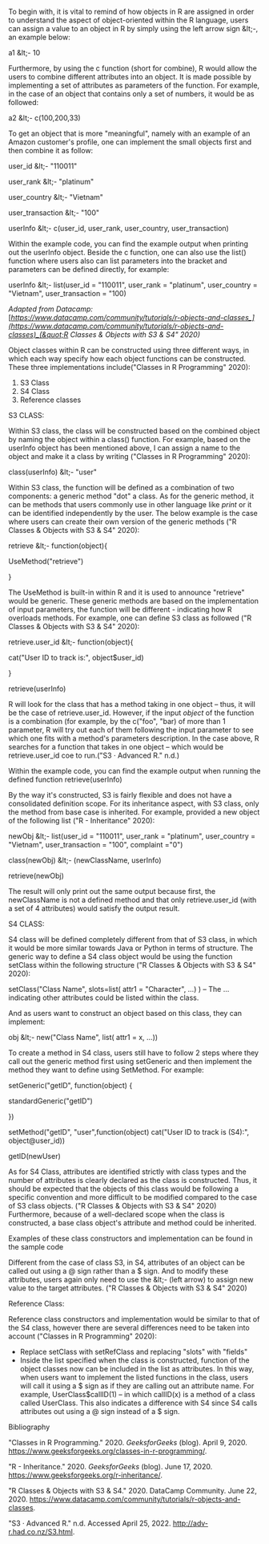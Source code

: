 To begin with, it is vital to remind of how objects in R are assigned in order to understand the aspect of object-oriented within the R language, users can assign a value to an object in R by simply using the left arrow sign \&lt;-, an example below:

a1 \&lt;- 10

Furthermore, by using the c function (short for combine), R would allow the users to combine different attributes into an object. It is made possible by implementing a set of attributes as parameters of the function. For example, in the case of an object that contains only a set of numbers, it would be as followed:

a2 \&lt;- c(100,200,33)

To get an object that is more &quot;meaningful&quot;, namely with an example of an Amazon customer&#39;s profile, one can implement the small objects first and then combine it as follow:

user\_id \&lt;- &quot;110011&quot;

user\_rank \&lt;- &quot;platinum&quot;

user\_country \&lt;- &quot;Vietnam&quot;

user\_transaction \&lt;- &quot;100&quot;

userInfo \&lt;- c(user\_id, user\_rank, user\_country, user\_transaction)

Within the example code, you can find the example output when printing out the userInfo object. Beside the c function, one can also use the list() function where users also can list parameters into the bracket and parameters can be defined directly, for example:

userInfo \&lt;- list(user\_id = &quot;110011&quot;, user\_rank = &quot;platinum&quot;, user\_country = &quot;Vietnam&quot;, user\_transaction = &quot;100)

_Adapted from Datacamp:_ [_https://www.datacamp.com/community/tutorials/r-objects-and-classes_](https://www.datacamp.com/community/tutorials/r-objects-and-classes)_(&quot;R Classes &amp; Objects with S3 &amp; S4&quot; 2020)_

Object classes within R can be constructed using three different ways, in which each way specify how each object functions can be constructed. These three implementations include(&quot;Classes in R Programming&quot; 2020):

1. S3 Class
2. S4 Class
3. Reference classes

S3 CLASS:

Within S3 class, the class will be constructed based on the combined object by naming the object within a class() function. For example, based on the userInfo object has been mentioned above, I can assign a name to the object and make it a class by writing (&quot;Classes in R Programming&quot; 2020):

class(userInfo) \&lt;- &quot;user&quot;

Within S3 class, the function will be defined as a combination of two components: a generic method &quot;dot&quot; a class. As for the generic method, it can be methods that users commonly use in other language like _print_ or it can be identified independently by the user. The below example is the case where users can create their own version of the generic methods (&quot;R Classes &amp; Objects with S3 &amp; S4&quot; 2020):

retrieve \&lt;- function(object){

UseMethod(&quot;retrieve&quot;)

}

The UseMethod is built-in within R and it is used to announce &quot;retrieve&quot; would be generic. These generic methods are based on the implementation of input parameters, the function will be different - indicating how R overloads methods. For example, one can define S3 class as followed (&quot;R Classes &amp; Objects with S3 &amp; S4&quot; 2020):

retrieve.user\_id \&lt;- function(object){

cat(&quot;User ID to track is:&quot;, object$user\_id)

}

retrieve(userInfo)

R will look for the class that has a method taking in one object – thus, it will be the case of retrieve.user\_id. However, if the input _object_ of the function is a combination (for example, by the c(&quot;foo&quot;, &quot;bar) of more than 1 parameter, R will try out each of them following the input parameter to see which one fits with a method&#39;s parameters description. In the case above, R searches for a function that takes in one object – which would be retrieve.user\_id coe to run.(&quot;S3 · Advanced R.&quot; n.d.)

Within the example code, you can find the example output when running the defined function retrieve(userInfo)

By the way it&#39;s constructed, S3 is fairly flexible and does not have a consolidated definition scope. For its inheritance aspect, with S3 class, only the method from base case is inherited. For example, provided a new object of the following list (&quot;R - Inheritance&quot; 2020):

newObj \&lt;- list(user\_id = &quot;110011&quot;, user\_rank = &quot;platinum&quot;, user\_country = &quot;Vietnam&quot;, user\_transaction = &quot;100&quot;, complaint =&quot;0&quot;)

class(newObj) \&lt;- (newClassName, userInfo)

retrieve(newObj)

The result will only print out the same output because first, the newClassName is not a defined method and that only retrieve.user\_id (with a set of 4 attributes) would satisfy the output result.

S4 CLASS:

S4 class will be defined completely different from that of S3 class, in which it would be more similar towards Java or Python in terms of structure. The generic way to define a S4 class object would be using the function setClass within the following structure (&quot;R Classes &amp; Objects with S3 &amp; S4&quot; 2020):

setClass(&quot;Class Name&quot;, slots=list( attr1 = &quot;Character&quot;, …) ) – The … indicating other attributes could be listed within the class.

And as users want to construct an object based on this class, they can implement:

obj \&lt;- new(&quot;Class Name&quot;, list( attr1 = x, …))

To create a method in S4 class, users still have to follow 2 steps where they call out the generic method first using setGeneric and then implement the method they want to define using SetMethod. For example:

setGeneric(&quot;getID&quot;, function(object) {

standardGeneric(&quot;getID&quot;)

})

setMethod(&quot;getID&quot;, &quot;user&quot;,function(object) cat(&quot;User ID to track is (S4):&quot;, object@user\_id))

getID(newUser)

As for S4 Class, attributes are identified strictly with class types and the number of attributes is clearly declared as the class is constructed. Thus, it should be expected that the objects of this class would be following a specific convention and more difficult to be modified compared to the case of S3 class objects. (&quot;R Classes &amp; Objects with S3 &amp; S4&quot; 2020) Furthermore, because of a well-declared scope when the class is constructed, a base class object&#39;s attribute and method could be inherited.

Examples of these class constructors and implementation can be found in the sample code

Different from the case of class S3, in S4, attributes of an object can be called out using a @ sign rather than a $ sign. And to modify these attributes, users again only need to use the \&lt;- (left arrow) to assign new value to the target attributes. (&quot;R Classes &amp; Objects with S3 &amp; S4&quot; 2020)

Reference Class:

Reference class constructors and implementation would be similar to that of the S4 class, however there are several differences need to be taken into account (&quot;Classes in R Programming&quot; 2020):

- Replace setClass with setRefClass and replacing &quot;slots&quot; with &quot;fields&quot;
- Inside the list specified when the class is constructed, function of the object classes now can be included in the list as attributes. In this way, when users want to implement the listed functions in the class, users will call it using a $ sign as if they are calling out an attribute name. For example, UserClass$callID(1) – in which callID(x) is a method of a class called UserClass. This also indicates a difference with S4 since S4 calls attributes out using a @ sign instead of a $ sign.

Bibliography

&quot;Classes in R Programming.&quot; 2020. _GeeksforGeeks_ (blog). April 9, 2020. https://www.geeksforgeeks.org/classes-in-r-programming/.

&quot;R - Inheritance.&quot; 2020. _GeeksforGeeks_ (blog). June 17, 2020. https://www.geeksforgeeks.org/r-inheritance/.

&quot;R Classes &amp; Objects with S3 &amp; S4.&quot; 2020. DataCamp Community. June 22, 2020. https://www.datacamp.com/community/tutorials/r-objects-and-classes.

&quot;S3 · Advanced R.&quot; n.d. Accessed April 25, 2022. http://adv-r.had.co.nz/S3.html.